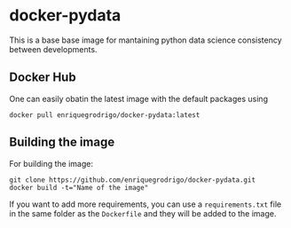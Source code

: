 # docker-pydata

This is a base base image for mantaining python data science consistency between 
developments. 

## Docker Hub

One can easily obatin the latest image with the default packages using
```
docker pull enriquegrodrigo/docker-pydata:latest
```

## Building the image 

For building the image:

```
git clone https://github.com/enriquegrodrigo/docker-pydata.git
docker build -t="Name of the image"
```

If you want to add more requirements, you can use a `requirements.txt` file in the 
same folder as the `Dockerfile` and they will be added to the image. 


